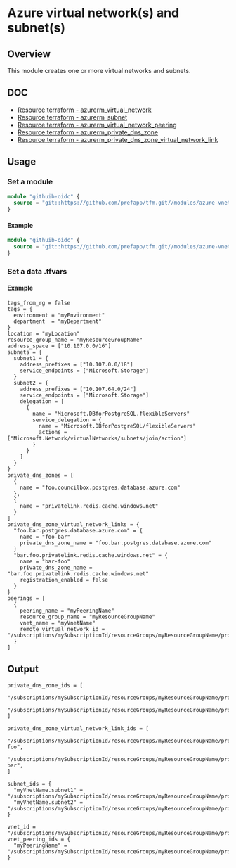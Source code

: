 # Azure virtual network(s) and subnet(s)

## Overview

This module creates one or more virtual networks and subnets.

## DOC

- [Resource terraform - azurerm_virtual_network](https://registry.terraform.io/providers/hashicorp/azurerm/latest/docs/resources/virtual_network)
- [Resource terraform - azurerm_subnet](https://registry.terraform.io/providers/hashicorp/azurerm/latest/docs/resources/subnet)
- [Resource terraform - azurerm_virtual_network_peering](https://registry.terraform.io/providers/hashicorp/azurerm/latest/docs/resources/virtual_network_peering)
- [Resource terraform - azurerm_private_dns_zone](https://registry.terraform.io/providers/hashicorp/azurerm/latest/docs/resources/private_dns_zone)
- [Resource terraform - azurerm_private_dns_zone_virtual_network_link](https://registry.terraform.io/providers/hashicorp/azurerm/latest/docs/resources/private_dns_zone_virtual_network_link)

## Usage

### Set a module

```terraform
module "githuib-oidc" {
  source = "git::https://github.com/prefapp/tfm.git//modules/azure-vnet-subnet?ref=<version>"
}
```

#### Example

```terraform
module "githuib-oidc" {
  source = "git::https://github.com/prefapp/tfm.git//modules/azure-vnet-subnet?ref=v1.2.3"
}
```

### Set a data .tfvars

#### Example

```hcl
tags_from_rg = false
tags = {
  environment = "myEnvironment"
  department  = "myDepartment"
}
location = "myLocation"
resource_group_name = "myResourceGroupName"
address_space = ["10.107.0.0/16"]
subnets = {
  subnet1 = {
    address_prefixes = ["10.107.0.0/18"]
    service_endpoints = ["Microsoft.Storage"]
  }
  subnet2 = {
    address_prefixes = ["10.107.64.0/24"]
    service_endpoints = ["Microsoft.Storage"]
    delegation = [
      {
        name = "Microsoft.DBforPostgreSQL.flexibleServers"
        service_delegation = {
          name = "Microsoft.DBforPostgreSQL/flexibleServers"
          actions = ["Microsoft.Network/virtualNetworks/subnets/join/action"]
        }
      }
    ]
  }
}
private_dns_zones = [
  {
    name = "foo.councilbox.postgres.database.azure.com"
  },
  {
    name = "privatelink.redis.cache.windows.net"
  }
]
private_dns_zone_virtual_network_links = {
  "foo.bar.postgres.database.azure.com" = {
    name = "foo-bar"
    private_dns_zone_name = "foo.bar.postgres.database.azure.com"
  }
  "bar.foo.privatelink.redis.cache.windows.net" = {
    name = "bar-foo"
    private_dns_zone_name = "bar.foo.privatelink.redis.cache.windows.net"
    registration_enabled = false
  }
}
peerings = [
  {
    peering_name = "myPeeringName"
    resource_group_name = "myResourceGroupName"
    vnet_name = "myVnetName"
    remote_virtual_network_id = "/subscriptions/mySubscriptionId/resourceGroups/myResourceGroupName/providers/Microsoft.Network/virtualNetworks/myRemoteVnetName"
  }
]
```

## Output

```hcl
private_dns_zone_ids = [
  "/subscriptions/mySubscriptionId/resourceGroups/myResourceGroupName/providers/Microsoft.Network/privateDnsZones/privatelink.redis.cache.windows.net",
  "/subscriptions/mySubscriptionId/resourceGroups/myResourceGroupName/providers/Microsoft.Network/privateDnsZones/foo.councilbox.postgres.database.azure.com",
]

private_dns_zone_virtual_network_link_ids = [
  "/subscriptions/mySubscriptionId/resourceGroups/myResourceGroupName/providers/Microsoft.Network/privateDnsZones/privatelink.redis.cache.windows.net/virtualNetworkLinks/bar-foo",
  "/subscriptions/mySubscriptionId/resourceGroups/myResourceGroupName/providers/Microsoft.Network/privateDnsZones/foo.bar.postgres.database.azure.com/virtualNetworkLinks/foo-bar",
]

subnet_ids = {
  "myVnetName.subnet1" = "/subscriptions/mySubscriptionId/resourceGroups/myResourceGroupName/providers/Microsoft.Network/virtualNetworks/myVnetName/subnets/subnet1"
  "myVnetName.subnet2" = "/subscriptions/mySubscriptionId/resourceGroups/myResourceGroupName/providers/Microsoft.Network/virtualNetworks/myVnetName/subnets/subnet2"
}

vnet_id = "/subscriptions/mySubscriptionId/resourceGroups/myResourceGroupName/providers/Microsoft.Network/virtualNetworks/myVnetName"
vnet_peering_ids = {
  "myPeeringName" = "/subscriptions/mySubscriptionId/resourceGroups/myResourceGroupName/providers/Microsoft.Network/virtualNetworks/myVnetName/virtualNetworkPeerings/myPeeringName"
}
```
